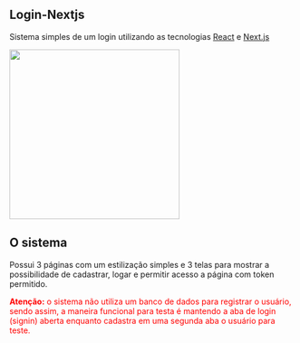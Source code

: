 ## Login-Nextjs

Sistema simples de um login utilizando as tecnologias [React](https://pt-br.react.dev/) e [Next.js](https://nextjs.org/docs)

<img src="https://github.com/LKisaki/login-nextjs/assets/95627229/143d115d-7061-46bd-accb-d97d48db75e4" height="300px">

## O sistema 
Possui 3 páginas com um estilização simples e 3 telas para mostrar a possibilidade de cadastrar, logar e permitir acesso a página com token permitido.

<span style="color: red">
<b>Atenção:</b> o sistema não utiliza um banco de dados para registrar o usuário, sendo assim, a maneira funcional para testa é mantendo a aba de login (signin) aberta enquanto cadastra em uma segunda aba o usuário para teste.
</span>
